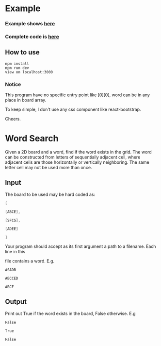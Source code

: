 # Example

### Example shows [here](https://word-search-warnnamdbd.now.sh/)

### Complete code is [here](https://github.com/lincecumHao/Word-Search/blob/master/pages/index.js)

## How to use

```
npm install
npm run dev
view on localhost:3000
```

### Notice
This program have no specific entry point like [0][0], word can be in any place in board array.

To keep simple, I don't use any css component like react-bootstrap.

Cheers.

# Word Search

Given a 2D board and a word, find if the word exists in the grid. The word can be constructed from letters of sequentially adjacent cell, where adjacent cells are those horizontally or vertically neighboring. The same letter cell may not be used more than once.

## Input

The board to be used may be hard coded as:

```
[

[ABCE],

[SFCS],

[ADEE]

]
```

Your program should accept as its first argument a path to a filename. Each line in this

file contains a word. E.g.
```
ASADB

ABCCED

ABCF
```
## Output

Print out True if the word exists in the board, False otherwise. E.g
```
False

True

False
```

